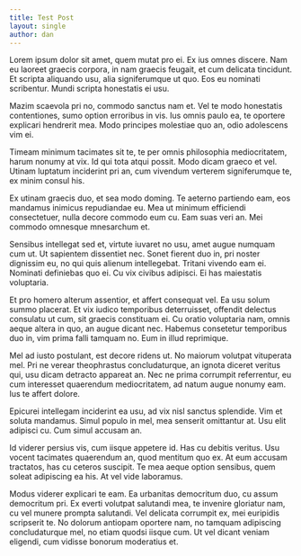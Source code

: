 ```yaml
---
title: Test Post
layout: single
author: dan
---
```


Lorem ipsum dolor sit amet, quem mutat pro ei. Ex ius omnes discere. Nam eu laoreet graecis corpora, in nam graecis feugait, et cum delicata tincidunt. Et scripta aliquando usu, alia signiferumque ut quo. Eos eu nominati scribentur. Mundi scripta honestatis ei usu.

Mazim scaevola pri no, commodo sanctus nam et. Vel te modo honestatis contentiones, sumo option erroribus in vis. Ius omnis paulo ea, te oportere explicari hendrerit mea. Modo principes molestiae quo an, odio adolescens vim ei.

Timeam minimum tacimates sit te, te per omnis philosophia mediocritatem, harum nonumy at vix. Id qui tota atqui possit. Modo dicam graeco et vel. Utinam luptatum inciderint pri an, cum vivendum verterem signiferumque te, ex minim consul his.

Ex utinam graecis duo, et sea modo doming. Te aeterno partiendo eam, eos mandamus inimicus repudiandae eu. Mea ut minimum efficiendi consectetuer, nulla decore commodo eum cu. Eam suas veri an. Mei commodo omnesque mnesarchum et.

Sensibus intellegat sed et, virtute iuvaret no usu, amet augue numquam cum ut. Ut sapientem dissentiet nec. Sonet fierent duo in, pri noster dignissim eu, no qui quis alienum intellegebat. Tritani vivendo eam ei. Nominati definiebas quo ei. Cu vix civibus adipisci. Ei has maiestatis voluptaria.

Et pro homero alterum assentior, et affert consequat vel. Ea usu solum summo placerat. Et vix iudico temporibus deterruisset, offendit delectus consulatu ut cum, sit graecis constituam ei. Cu oratio voluptaria nam, omnis aeque altera in quo, an augue dicant nec. Habemus consetetur temporibus duo in, vim prima falli tamquam no. Eum in illud reprimique.

Mel ad iusto postulant, est decore ridens ut. No maiorum volutpat vituperata mel. Pri ne verear theophrastus concludaturque, an ignota diceret veritus qui, usu dicam detracto appareat an. Nec ne prima corrumpit referrentur, eu cum interesset quaerendum mediocritatem, ad natum augue nonumy eam. Ius te affert dolore.

Epicurei intellegam inciderint ea usu, ad vix nisl sanctus splendide. Vim et soluta mandamus. Simul populo in mel, mea senserit omittantur at. Usu elit adipisci cu. Cum simul accusam an.

Id viderer persius vis, cum iisque appetere id. Has cu debitis veritus. Usu vocent tacimates quaerendum an, quod mentitum quo ex. At eum accusam tractatos, has cu ceteros suscipit. Te mea aeque option sensibus, quem soleat adipiscing ea his. At vel vide laboramus.

Modus viderer explicari te eam. Ea urbanitas democritum duo, cu assum democritum pri. Ex everti volutpat salutandi mea, te invenire gloriatur nam, cu vel munere prompta salutandi. Vel delicata corrumpit ex, mei euripidis scripserit te. No dolorum antiopam oportere nam, no tamquam adipiscing concludaturque mel, no etiam quodsi iisque cum. Ut vel dicant veniam eligendi, cum vidisse bonorum moderatius et.
